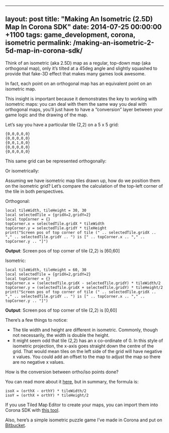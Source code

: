 ---
layout: post
title:  "Making An Isometric (2.5D) Map In Corona SDK"
date:   2014-07-25 00:00:00 +1100
tags: game_development, corona, isometric
permalink: /making-an-isometric-2-5d-map-in-corona-sdk/
-------------------------------------------------------

Think of an isometric (aka 2.5D) map as a regular, top-down map (aka orthogonal map), only it’s tilted at a 45deg angle and slightly squashed to provide that fake-3D effect that makes many games look awesome.

In fact, each point on an orthogonal map has an equivalent point on an isometric map.

This insight is important because it demonstrates the key to working with isometric maps: you can deal with them the same way you deal with orthogonal maps, you’ll just have to have a “conversion” layer between your game logic and the drawing of the map.

Let’s say you have a particular tile (2,2) on a 5 x 5 grid:

    {0,0,0,0,0}
    {0,0,0,0,0}
    {0,0,1,0,0}
    {0,0,0,0,0}
    {0,0,0,0,0}

This same grid can be represented orthogonally:

Or isometrically:

Assuming we have isometric map tiles drawn up, how do we position them on the isometric grid? Let’s compare the calculation of the top-left corner of the tile in both perspectives.

Orthogonal:

    local tileWidth, tileHeight = 30, 30
    local selectedTile = {gridX=2,gridY=2}
    local topCorner = {}
    topCorner.x = selectedTile.gridX * tileWidth
    topCorner.y = selectedTile.gridY * tileHeight
    print("Screen pos of top corner of tile (" .. selectedTile.gridX .. "," .. selectedTile.gridY .. ") is [" .. topCorner.x .. "," .. topCorner.y .. "]")
    
**Output**: Screen pos of top corner of tile (2,2) is [60,60]

Isometric:

    local tileWidth, tileHeight = 60, 30
    local selectedTile = {gridX=2,gridY=2}
    local topCorner = {}
    topCorner.x = (selectedTile.gridX - selectedTile.gridY) * tileWidth/2
    topCorner.y = (selectedTile.gridX + selectedTile.gridY) * tileHeight/2
    print("Screen pos of top corner of tile (" .. selectedTile.gridX .. "," .. selectedTile.gridY .. ") is [" .. topCorner.x .. "," .. topCorner.y .. "]")
    
**Output**: Screen pos of top corner of tile (2,2) is [0,60]

There’s a few things to notice:

* The tile width and height are different in isometric. Commonly, though not necessarily, the width is double the height.
* It might seem odd that tile (2,2) has an x co-ordinate of 0. In this style of isometric projection, the x-axis goes straight down the centre of the grid. That would mean tiles on the left side of the grid will have negative x values. You could add an offset to the map to adjust the map so there are no negative x values.

How is the conversion between ortho/iso points done?

You can read more about it [here](http://clintbellanger.net/articles/isometric_math/), but in summary, the formula is:

    isoX = (orthX - orthY) * tileWidth/2
    isoY = (orthX + orthY) * tileHeight/2
    
If you use Tiled Map Editor to create your maps, you can import them into Corona SDK with [this tool](https://github.com/anthonygore/Isometric-Tiled-Map-Loader).

Also, here’s a simple isometric puzzle game I’ve made in Corona and put on [Bitbucket](https://bitbucket.org/anthonygore/corona-isometric-map-template).
